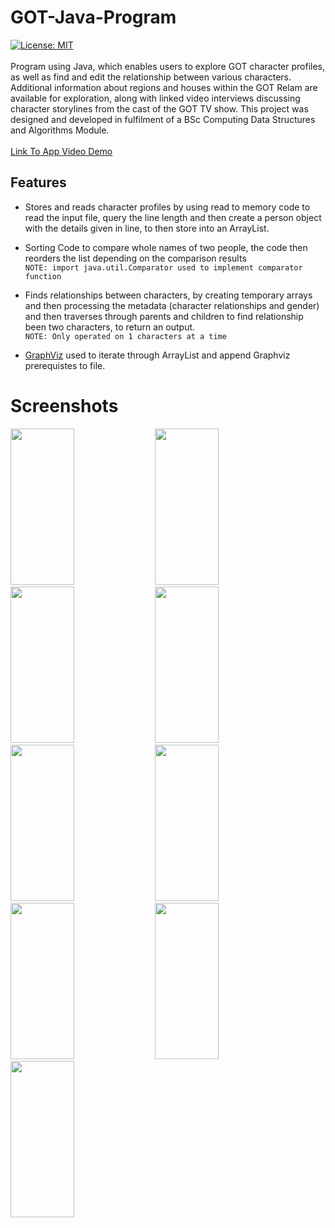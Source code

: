 # GOT-Java-Program
[![License: MIT](https://img.shields.io/badge/License-MIT-yellow.svg)](https://opensource.org/licenses/MIT)
<br><br>
Program using Java, which enables users to explore GOT character profiles, as well as find and edit the relationship between various characters. Additional information about regions and houses within the GOT Relam are available for exploration, along with linked video interviews discussing character storylines from the cast of the GOT TV show. This project was designed and developed in fulfilment of a BSc Computing Data Structures and Algorithms Module. <br><br>
[Link To App Video Demo](https://drive.google.com/file/d/1AxHnKkthmPr2UDTQNTfIwjEmrKmQlQLq/view?usp=sharing)


## Features
- Stores and reads character profiles by using read to memory code to read the input file, query the line length and then create a person object with the details given in line, to then store into an ArrayList.


- Sorting Code to compare whole names of two people, the code then reorders the list depending on the comparison results <br>
`NOTE: import java.util.Comparator used to implement comparator function`
- Finds relationships between characters, by creating temporary arrays and then processing the metadata (character relationships and gender) and then traverses through parents and children to find relationship been two characters, to return an output. <br>
`NOTE: Only operated on 1 characters at a time`
- [GraphViz](https://developers.google.com/maps/documentation/places/web-service/overview) used to iterate through ArrayList and append Graphviz prerequistes to file.

# Screenshots
<p align="left">
<img src="https://user-images.githubusercontent.com/91830271/135812584-d0f138c5-c3d5-4623-996f-9586f0307e00.jpg" width="45%" height ="250">
<img src="https://user-images.githubusercontent.com/91830271/135812598-481878fe-62fd-4fc9-a63b-3ce29232a3e8.jpg" width="45%" height ="250">
<img src="https://user-images.githubusercontent.com/91830271/135812612-28a6e1da-ffc0-4c41-b6be-d103af77c925.jpg" width="45%" height ="250">
<img src="https://user-images.githubusercontent.com/91830271/135812622-070dab6d-c6ff-47a4-a447-daccfeea79b3.jpg" width="45%" height ="250">
<img src="https://user-images.githubusercontent.com/91830271/135812627-d80f3f97-c31f-44a7-b744-4cbf3441d1f9.jpg" width="45%" height ="250">
<img src="https://user-images.githubusercontent.com/91830271/135812647-b9d9d479-35fa-47ca-b312-d459e7d6c0fd.jpg" width="45%" height ="250">
<img src="https://user-images.githubusercontent.com/91830271/135812655-f914aca0-50f9-4e97-a90a-0b38d19fdc4d.jpg" width="45%" height ="250">
<img src="https://user-images.githubusercontent.com/91830271/135812659-40e9cfa0-76cf-40d9-8f20-25cd09d28df5.jpg" width="45%" height ="250">
<img src="https://user-images.githubusercontent.com/91830271/135812676-ed50a6d5-4f34-45e7-b42d-9b7e24b5735c.jpg" width="45%" height ="250">
</p>
